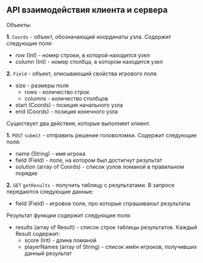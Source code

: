## API взаимодействия клиента и сервера

Объекты:

__1.__ `Coords` - объект, обозначающий координаты узла. Содержит следующие поля:

- row (Int) - номер строки, в которой находится узел
- column (Int) - номер столбца, в котором находится узел

__2.__ `Field` - объект, описывающий свойства игрового поля.

- size - размеры поля
	- rows - количество строк
	- columns - количество столбцов
- start (Coords) - позиция начального узла
- end (Coords) - позиция конечного узла

Существует два действия, которые выполняет клиент.

__1.__ `POST` `submit` - отправить решение головоломки. Содержит следующие поля:

- name (String) - имя игрока
- field (Field) - поле, на котором был достигнут результат
- solution (array of Coords) - список узлов ломаной в правильном порядке

__2.__ `GET` `getResults` - получить таблицу с результатами. В запросе передаются следующие данные:

- field (Field) - игровое поле, про которые спрашиваюьт результаты

Результат функции содержит следующие поля:

- results (array of Result) - список строк таблицы результатов. Каждый Result содержит:
	- score (Int) - длина ломаной
	- playerNames (array of String) - список имён игроков, получивших данный результат

